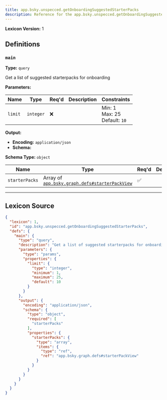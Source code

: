 ```yaml
---
title: app.bsky.unspecced.getOnboardingSuggestedStarterPacks
description: Reference for the app.bsky.unspecced.getOnboardingSuggestedStarterPacks lexicon
---
```

**Lexicon Version:** 1

## Definitions

<a name="main"></a>
### `main`

**Type:** `query`

Get a list of suggested starterpacks for onboarding

**Parameters:**

| Name | Type | Req'd  | Description | Constraints |
|------|------|----------|-------------|-------------|
| `limit` | `integer` | ❌  |  | Min: 1<br/>Max: 25<br/>Default: `10` |
**Output:**

- **Encoding:** `application/json`
- **Schema:**

**Schema Type:** `object`

| Name | Type | Req'd  | Description | Constraints |
|------|------|----------|-------------|-------------|
| `starterPacks` | Array of [`app.bsky.graph.defs#starterPackView`](/lexicons/app/bsky/graph/app-bsky-graph-defs#starterpackview) | ✅  |  |  |

---

## Lexicon Source
```json
{
  "lexicon": 1,
  "id": "app.bsky.unspecced.getOnboardingSuggestedStarterPacks",
  "defs": {
    "main": {
      "type": "query",
      "description": "Get a list of suggested starterpacks for onboarding",
      "parameters": {
        "type": "params",
        "properties": {
          "limit": {
            "type": "integer",
            "minimum": 1,
            "maximum": 25,
            "default": 10
          }
        }
      },
      "output": {
        "encoding": "application/json",
        "schema": {
          "type": "object",
          "required": [
            "starterPacks"
          ],
          "properties": {
            "starterPacks": {
              "type": "array",
              "items": {
                "type": "ref",
                "ref": "app.bsky.graph.defs#starterPackView"
              }
            }
          }
        }
      }
    }
  }
}
```
